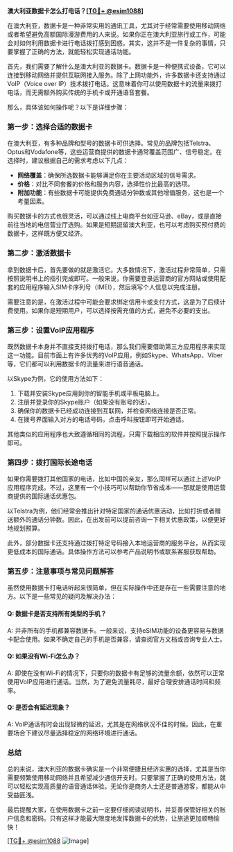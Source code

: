 **澳大利亚数据卡怎么打电话？[[TG💪+ @esim1088](https://t.me/s/esim1088)]**

在澳大利亚，数据卡是一种非常实用的通讯工具，尤其对于经常需要使用移动网络或者希望避免高额国际漫游费用的人来说。如果你正在澳大利亚旅行或工作，可能会对如何利用数据卡进行电话拨打感到困惑。其实，这并不是一件复杂的事情，只要掌握了正确的方法，就能轻松实现通话功能。

首先，我们需要了解什么是澳大利亚的数据卡。数据卡是一种便携式设备，它可以连接到移动网络并提供互联网接入服务。除了上网功能外，许多数据卡还支持通过VoIP（Voice over IP）技术拨打电话。这意味着你可以使用数据卡的流量来拨打电话，而无需额外购买传统的手机卡或开通语音套餐。

那么，具体该如何操作呢？以下是详细步骤：

### **第一步：选择合适的数据卡**
在澳大利亚，有多种品牌和型号的数据卡可供选择。常见的品牌包括Telstra、Optus和Vodafone等，这些运营商提供的数据卡通常覆盖范围广、信号稳定。在选择时，建议根据自己的需求考虑以下几点：
- **网络覆盖**：确保所选数据卡能够满足你在主要活动区域的信号需求。
- **价格**：对比不同套餐的价格和服务内容，选择性价比最高的选项。
- **附加功能**：有些数据卡可能提供免费通话分钟数或其他增值服务，这也是一个考量因素。

购买数据卡的方式也很灵活，可以通过线上电商平台如亚马逊、eBay，或是直接前往当地的电信营业厅选购。如果是短期逗留澳大利亚，也可以考虑购买预付费的数据卡，这样既方便又经济。

### **第二步：激活数据卡**
拿到数据卡后，首先要做的就是激活它。大多数情况下，激活过程非常简单，只需按照说明书上的指引完成即可。一般来说，你需要登录运营商的官方网站或使用配套的应用程序输入SIM卡序列号（IMEI），然后填写个人信息以完成注册。

需要注意的是，在激活过程中可能会要求绑定信用卡或支付方式，这是为了后续计费使用。如果你是短期用户，可以选择按需充值的方式，避免不必要的支出。

### **第三步：设置VoIP应用程序**
既然数据卡本身并不直接支持拨打电话，那么我们需要借助第三方应用程序来实现这一功能。目前市面上有许多优秀的VoIP应用，例如Skype、WhatsApp、Viber等，它们都可以利用数据卡的流量来进行语音通话。

以Skype为例，它的使用方法如下：
1. 下载并安装Skype应用到你的智能手机或平板电脑上。
2. 注册并登录你的Skype账户（如果没有账号的话）。
3. 确保你的数据卡已经成功连接到互联网，并检查网络连接是否正常。
4. 在拨号界面输入对方的电话号码，点击呼叫按钮即可开始通话。

其他类似的应用程序也大致遵循相同的流程，只需下载相应的软件并按照提示操作即可。

### **第四步：拨打国际长途电话**
如果你需要拨打其他国家的电话，比如中国的亲友，那么同样可以通过上述VoIP应用程序完成。不过，这里有一个小技巧可以帮助你节省成本——那就是使用运营商提供的国际通话优惠包。

以Telstra为例，他们经常会推出针对特定国家的通话优惠活动，比如打折或者赠送额外的通话分钟数。因此，在出发前可以提前咨询一下相关优惠政策，以便更好地规划预算。

此外，部分数据卡还支持通过拨打特定号码接入本地运营商的服务平台，从而实现更低成本的国际通话。具体操作方法可以参考产品说明书或联系客服获取帮助。

### **第五步：注意事项与常见问题解答**
虽然使用数据卡打电话听起来很简单，但在实际操作中还是存在一些需要注意的地方。以下是一些常见的疑问及解决办法：

#### Q: 数据卡是否支持所有类型的手机？
A: 并非所有的手机都兼容数据卡。一般来说，支持eSIM功能的设备更容易与数据卡配合使用。如果不确定自己的手机是否兼容，请查阅官方文档或咨询专业人士。

#### Q: 如果没有Wi-Fi怎么办？
A: 即使在没有Wi-Fi的情况下，只要你的数据卡有足够的流量余额，依然可以正常使用VoIP应用进行通话。当然，为了避免流量耗尽，最好合理安排通话时间和频率。

#### Q: 是否会有延迟现象？
A: VoIP通话有时会出现轻微的延迟，尤其是在网络状况不佳的时候。因此，在重要场合下建议尽量选择稳定的网络环境进行通话。

### **总结**
总的来说，澳大利亚的数据卡确实是一个非常便捷且经济实惠的选择，尤其是当你需要频繁使用移动网络并且希望减少通信开支时。只要掌握了正确的使用方法，就可以轻松实现高质量的语音通话体验。无论你是商务人士还是普通游客，都能从中受益匪浅。

最后提醒大家，在使用数据卡之前一定要仔细阅读说明书，并妥善保管好相关的账户信息和密码。只有这样才能最大限度地发挥数据卡的优势，让旅途更加顺畅愉快！

[[TG💪+ @esim1088](https://t.me/s/esim1088) ![Image](https://i.postimg.cc/4NQfJmqS/Snipaste-2025-05-13-00-14-12.png)]